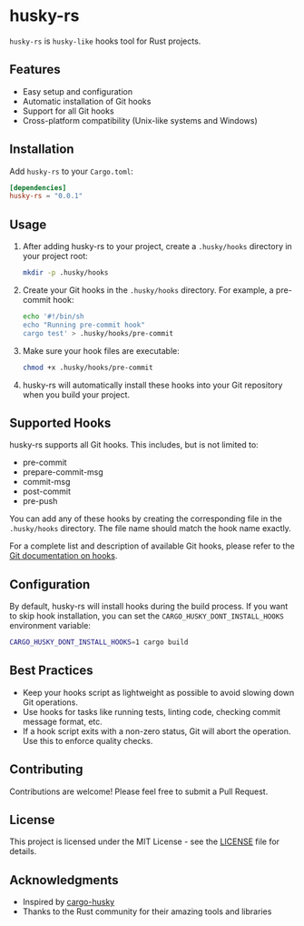 # husky-rs

`husky-rs` is `husky-like` hooks tool for Rust projects.

## Features

- Easy setup and configuration
- Automatic installation of Git hooks
- Support for all Git hooks
- Cross-platform compatibility (Unix-like systems and Windows)

## Installation

Add `husky-rs` to your `Cargo.toml`:

```toml
[dependencies]
husky-rs = "0.0.1"
```

## Usage

1. After adding husky-rs to your project, create a `.husky/hooks` directory in your project root:

   ```sh
   mkdir -p .husky/hooks
   ```

2. Create your Git hooks in the `.husky/hooks` directory. For example, a pre-commit hook:

   ```sh
   echo '#!/bin/sh
   echo "Running pre-commit hook"
   cargo test' > .husky/hooks/pre-commit
   ```

3. Make sure your hook files are executable:

   ```sh
   chmod +x .husky/hooks/pre-commit
   ```

4. husky-rs will automatically install these hooks into your Git repository when you build your project.

## Supported Hooks

husky-rs supports all Git hooks. This includes, but is not limited to:

- pre-commit
- prepare-commit-msg
- commit-msg
- post-commit
- pre-push

You can add any of these hooks by creating the corresponding file in the `.husky/hooks` directory. The file name should match the hook name exactly.

For a complete list and description of available Git hooks, please refer to the [Git documentation on hooks](https://git-scm.com/docs/githooks).

## Configuration

By default, husky-rs will install hooks during the build process. If you want to skip hook installation, you can set the `CARGO_HUSKY_DONT_INSTALL_HOOKS` environment variable:

```sh
CARGO_HUSKY_DONT_INSTALL_HOOKS=1 cargo build
```

## Best Practices

- Keep your hooks script as lightweight as possible to avoid slowing down Git operations.
- Use hooks for tasks like running tests, linting code, checking commit message format, etc.
- If a hook script exits with a non-zero status, Git will abort the operation. Use this to enforce quality checks.

## Contributing

Contributions are welcome! Please feel free to submit a Pull Request.

## License

This project is licensed under the MIT License - see the [LICENSE](LICENSE) file for details.

## Acknowledgments

- Inspired by [cargo-husky](https://github.com/rhysd/cargo-husky)
- Thanks to the Rust community for their amazing tools and libraries
